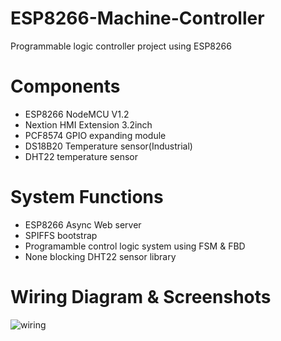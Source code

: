 # ESP8266-Machine-Controller
Programmable logic controller project using ESP8266

# Components
- ESP8266 NodeMCU V1.2
- Nextion HMI Extension 3.2inch
- PCF8574 GPIO expanding module
- DS18B20 Temperature sensor(Industrial)
- DHT22 temperature sensor

# System Functions
- ESP8266 Async Web server
- SPIFFS bootstrap
- Programamble control logic system using FSM & FBD
- None blocking DHT22 sensor library

# Wiring Diagram & Screenshots
![wiring](https://github.com/chace1989/ESP8266-Machine-Controller/blob/master/Wiring.png)

